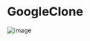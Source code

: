 # GoogleClone
![image](https://github.com/user-attachments/assets/fb75b446-a61f-42d4-8d75-008eaa865c57)
